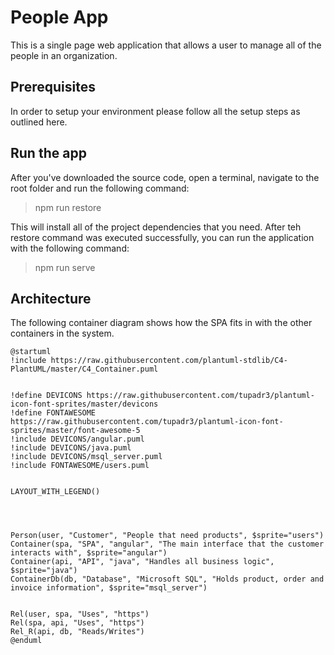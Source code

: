 # People App

This is a single page web application that allows a user to manage all of the people in an organization.

## Prerequisites
In order to setup your environment please follow all the setup steps as outlined here.

## Run the app
After you've downloaded the source code, open a terminal, navigate to the root folder and run the following command:
> npm run restore

This will install all of the project dependencies that you need.
After teh restore command was executed successfully, you can run the application with the following command:
> npm run serve

## Architecture
The following container diagram shows how the SPA fits in with the other containers in the system.

```plantuml
@startuml
!include https://raw.githubusercontent.com/plantuml-stdlib/C4-PlantUML/master/C4_Container.puml


!define DEVICONS https://raw.githubusercontent.com/tupadr3/plantuml-icon-font-sprites/master/devicons
!define FONTAWESOME https://raw.githubusercontent.com/tupadr3/plantuml-icon-font-sprites/master/font-awesome-5
!include DEVICONS/angular.puml
!include DEVICONS/java.puml
!include DEVICONS/msql_server.puml
!include FONTAWESOME/users.puml


LAYOUT_WITH_LEGEND()




Person(user, "Customer", "People that need products", $sprite="users")
Container(spa, "SPA", "angular", "The main interface that the customer interacts with", $sprite="angular")
Container(api, "API", "java", "Handles all business logic", $sprite="java")
ContainerDb(db, "Database", "Microsoft SQL", "Holds product, order and invoice information", $sprite="msql_server")


Rel(user, spa, "Uses", "https")
Rel(spa, api, "Uses", "https")
Rel_R(api, db, "Reads/Writes")
@enduml
```
